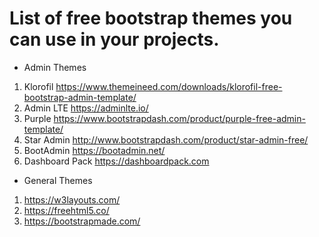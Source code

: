 # List of free bootstrap themes you can use in your projects.

* Admin Themes

1. Klorofil https://www.themeineed.com/downloads/klorofil-free-bootstrap-admin-template/
2. Admin LTE https://adminlte.io/
3. Purple https://www.bootstrapdash.com/product/purple-free-admin-template/
4. Star Admin http://www.bootstrapdash.com/product/star-admin-free/
5. BootAdmin https://bootadmin.net/
6. Dashboard Pack https://dashboardpack.com

* General Themes

1. https://w3layouts.com/
2. https://freehtml5.co/
3. https://bootstrapmade.com/